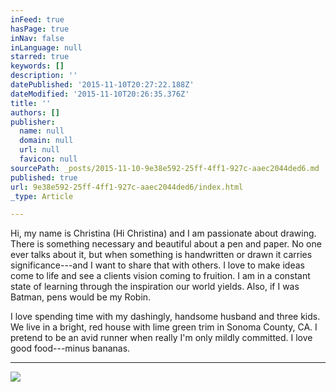 ```yaml
---
inFeed: true
hasPage: true
inNav: false
inLanguage: null
starred: true
keywords: []
description: ''
datePublished: '2015-11-10T20:27:22.188Z'
dateModified: '2015-11-10T20:26:35.376Z'
title: ''
authors: []
publisher:
  name: null
  domain: null
  url: null
  favicon: null
sourcePath: _posts/2015-11-10-9e38e592-25ff-4ff1-927c-aaec2044ded6.md
published: true
url: 9e38e592-25ff-4ff1-927c-aaec2044ded6/index.html
_type: Article

---
```

Hi, my name is Christina (Hi Christina) and I am passionate about drawing.  There is something necessary and beautiful about a pen and paper.  No one ever talks about it, but when something is handwritten or drawn it carries significance---and I want to share that with others. I love to make ideas come to life and see a clients vision coming to fruition.  I am in a constant state of learning through the inspiration our world yields.  Also, if I was Batman, pens would be my Robin.

I love spending time with my dashingly, handsome husband and three kids. We live in a bright, red house with lime green trim in Sonoma County, CA. I pretend to be an avid runner when really I'm only mildly committed. I love good food---minus bananas.

****
![](https://the-grid-user-content.s3-us-west-2.amazonaws.com/9028b93a-6ace-4a25-8b40-7bc701442435.jpg)